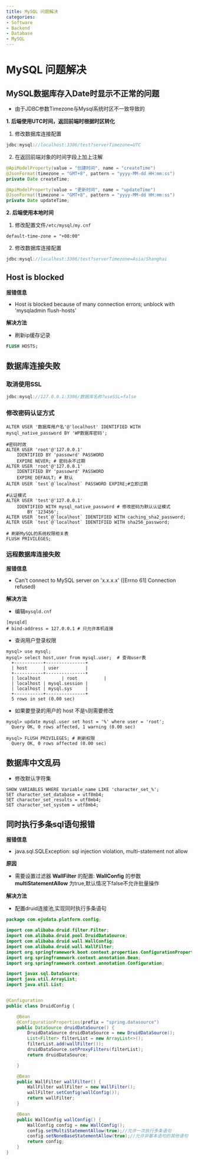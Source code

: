 ```yaml
---
title: MySQL 问题解决
categories:
- Software
- Backend
- Database
- MySQL
---
```

# MySQL 问题解决

## MySQL数据库存入Date时显示不正常的问题

- 由于JDBC参数Timezone与Mysql系统时区不一致导致的

**1. 后端使用UTC时间，返回前端时根据时区转化**

1. 修改数据库连接配置

```java
jdbc:mysql://localhost:3306/test?serverTimezone=UTC
```

2. 在返回前端对象的时间字段上加上注解

```java
@ApiModelProperty(value = "创建时间", name = "createTime")
@JsonFormat(timezone = "GMT+8", pattern = "yyyy-MM-dd HH:mm:ss")
private Date createTime;

@ApiModelProperty(value = "更新时间", name = "updateTime")
@JsonFormat(timezone = "GMT+8", pattern = "yyyy-MM-dd HH:mm:ss")
private Date updateTime;
```

**2. 后端使用本地时间**

1. 修改配置文件`/etc/mysql/my.cnf`

```
default-time-zone = "+08:00"
```

2. 修改数据库连接配置

```java
jdbc:mysql://localhost:3306/test?serverTimezone=Asia/Shanghai
```

## Host is blocked

**报错信息**

- Host is blocked because of many connection errors; unblock with 'mysqladmin flush-hosts'

**解决方法**

- 刷新ip缓存记录

```sql
FLUSH HOSTS;
```

## 数据库连接失败

### **取消使用SSL**

```java
jdbc:mysql://127.0.0.1:3306/数据库名称?useSSL=false
```

### **修改密码认证方式**

```mysql
ALTER USER '数据库用户名'@'localhost' IDENTIFIED WITH mysql_native_password BY 'WP数据库密码';

#密码时效
ALTER USER 'root'@'127.0.0.1'
    IDENTIFIED BY 'passowrd' PASSWORD
    EXPIRE NEVER; # 密码永不过期
ALTER USER 'root'@'127.0.0.1'
    IDENTIFIED BY 'passowrd' PASSWORD
    EXPIRE DEFAULT; # 默认
ALTER USER `test`@`localhost` PASSWORD EXPIRE;#立即过期

#认证模式
ALTER USER 'test'@'127.0.0.1'
    IDENTIFIED WITH mysql_native_password # 修改密码为默认认证模式
        BY '123456';
ALTER USER `test`@`localhost` IDENTIFIED WITH caching_sha2_password;
ALTER USER `test`@`localhost` IDENTIFIED WITH sha256_password;

# 刷新MySQL的系统权限相关表
FLUSH PRIVILEGES;
```

### 远程数据库连接失败

**报错信息**

- Can't connect to MySQL server on 'x.x.x.x' ([Errno 61] Connection refused)

**解决方法**

- 编辑`mysqld.cnf`

```mysql
[mysqld]
# bind-address = 127.0.0.1 # 只允许本机连接
```

- 查询用户登录权限

```mysql
mysql> use mysql;
mysql> select host,user from mysql.user;  # 查询user表
  +-----------+---------------+
  | host      | user          |
  +-----------+---------------+
  | localhost        | root          |
  | localhost | mysql.session |
  | localhost | mysql.sys     |
  +-----------+---------------+
  5 rows in set (0.00 sec)
```

- 如果要登录的用户的 host 不是`%`则需要修改

```mysql
mysql> update mysql.user set host = '%' where user = 'root';
  Query OK, 0 rows affected, 1 warning (0.00 sec)

mysql> FLUSH PRIVILEGES; # 刷新权限
  Query OK, 0 rows affected (0.00 sec)  
```

## 数据库中文乱码

- 修改默认字符集

```mysql
SHOW VARIABLES WHERE Variable_name LIKE 'character_set_%';
SET character_set_database = utf8mb4;
SET character_set_results = utf8mb4;
SET character_set_system = utf8mb4;
```

## 同时执行多条sql语句报错

**报错信息**

-  java.sql.SQLException: sql injection violation, multi-statement not allow

**原因**

- 需要设置过滤器 **WallFilter** 的配置: **WallConfig** 的参数 **multiStatementAllow** 为true,默认情况下false不允许批量操作

**解决方法**

- 配置druid连接池,实现同时执行多条语句

```java
package com.ejudata.platform.config;

import com.alibaba.druid.filter.Filter;
import com.alibaba.druid.pool.DruidDataSource;
import com.alibaba.druid.wall.WallConfig;
import com.alibaba.druid.wall.WallFilter;
import org.springframework.boot.context.properties.ConfigurationProperties;
import org.springframework.context.annotation.Bean;
import org.springframework.context.annotation.Configuration;

import javax.sql.DataSource;
import java.util.ArrayList;
import java.util.List;


@Configuration
public class DruidConfig {

    @Bean
    @ConfigurationProperties(prefix = "spring.datasource")
    public DataSource druidDataSource() {
        DruidDataSource druidDataSource = new DruidDataSource();
        List<Filter> filterList = new ArrayList<>();
        filterList.add(wallFilter());
        druidDataSource.setProxyFilters(filterList);
        return druidDataSource;

    }

    @Bean
    public WallFilter wallFilter() {
        WallFilter wallFilter = new WallFilter();
        wallFilter.setConfig(wallConfig());
        return wallFilter;
    }

    @Bean
    public WallConfig wallConfig() {
        WallConfig config = new WallConfig();
        config.setMultiStatementAllow(true);//允许一次执行多条语句
        config.setNoneBaseStatementAllow(true);//允许非基本语句的其他语句
        return config;
    }
}
```
